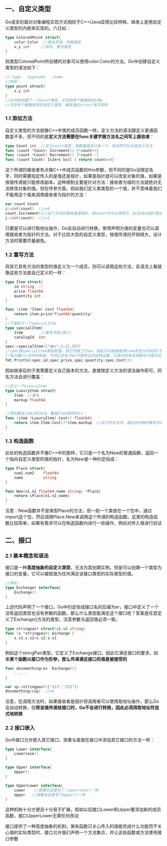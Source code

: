 ## 一、自定义类型

​	Go语言的面对对象编程实现方式相较于C++/Java显得比较特殊，继承上是用自定义类型的内嵌来实现的。六日如：

```go
type ColoredPoint struct{
    color.Color  //匿名字段、内嵌类型
    x,y int		//具名、聚合类型
}
```

则类型ColoredPoint所创建的对象可以使用color.Color的方法。Go中创建自定义类型的语法如下：

```go
// type   typename   items
//例如：
type point struct{
    x,y int
}
//此时就创建了一个point类型，它包括两个数据成员x和y
//包含多个数据成员的自定义类型，都是通过struct来实现的
```

### 1.1  添加方法

​	自定义类型的方法就像C++中类的成员函数一样。定义方法的语法跟定义普通函数差不多，但不同的是**定义方法需要在func关键字跟方法名之间写上接收者**：

```go
type Count int  //定义count类型，其数据成员只有一个，但仍然可以为其定义方法
func (count *Count) Increment() {*count++}
func (count *Count) Decrement() {*count--}
func (count Count) IsZero bool { return count==0}
```

​	这个所谓的接收者有点像C++中成员函数的this参数，但不同的是Go没限定名字，同时需要指定传入的是值还是指针，如果是指针就可以改变对象的值，如果是按值传递就只能修改副本。
​	这种限制主要是针对方法：接收者为值的方法就绝对无法修改对象的值。但在传参方面，假如我们定义某类型的一个值，并不意味着我们不能用这个值来调用接收者为指针的方法：

```go
var count Count
i:=int(count)  //i=0
count.Increment()//这个方法的接收者是指针，但count也可以调用它，Go会自动进行取址操作
j:=int(count)  //j=1
```

​	只要是可以进行取地址操作，Go会自动进行转换，使得声明为值的变量也可以调用接收者为指针的方法。对于比较大型的自定义类型，按值传递的开销很大，设计方法时需要尽量避免。

### 1.2 重写方法

​	将其它具有方法的类型的值定义为一个成员，则可以调用这些方法，且语法上看就像这些方法是自己定义的一样：

```go
type Item struct{
    id string  //
    price float64
    quantity int
}

func (item *Item) Cost float64{
    return item.price*float64(quantity)
}
//下面定义一个specialItem
type specialItem{
    Item		//匿名字段(嵌入)
    catalogId  int
}
spec:=specialItem({"abc",3,5},207)
//spec是specialItem类型的值，但它内嵌了Item，因此可以直接使用Item所定义的成员(包括数值成员)
//有点像C++当中的继承，不同之处在于Go不提供访问权限设置，父类的所有东西都对子类可见
fmt.Println(spec.id,spec.price,spec.quantity,spec.Cost())
```

​	假如继承后的子类需要定义自己版本的方法，直接按定义方法的语法操作即可，同名方法会进行覆盖：

```go
//定义一个LuxuryItem
type LuxuryItem struct{
    Item  //匿名
    markup float64
}

//然后要定义自己的方法，覆盖Item类的COst：
func (item *LuxuryItem) Cost() float64{
    return item.Item.Cost()*item.markup  //在它的方法中，通过对内嵌的匿名字段的调用，使用父类方法
}
```

### 1.3 构造函数

​	此处的构造函数并不像C++中的那样，它只是一个名为New的普通函数，返回一个指向自定义类型的值的指针，名为New是一种约定俗成：

```go
type Place struct{
    num1,num2    float64
    name	     string
}

func New(n1,n2 float64,name string) *Place{
    return &Place{n1,n2,name}
}
```

​	注意：New函数并不是类型Place的方法，但一般一个类放在一个包中，通过import这个包，然后调用Place.New来调用这个所谓的构造函数。这里的构造函数比较简单，如果有需求可以在构造函数内进行一些操作，例如对传入值进行验证

## 二、接口

### 2.1 基本概念和语法

​	接口是一种**高度抽象的自定义类型**，无法为其创建实例。但是可以创建一个类型为接口的变量，它可以被赋值为任何满足该接口类型的实际类型的值。

```go
//例如：
type Exchanger interface{
    Exchange()
}
```

​	上述代码声明了一个接口，Go中约定俗成接口名的后缀为er，接口中定义了一个没有返回类型也没有参数的函数。那么什么类型能满足这个接口呢？答案是任意定义了Exchange()方法的类型，注意参数与返回值必须一致。

```go
type stringpair struct(s1,s2 string)
func (s *stringpair) Exchange {
    s.s1,s.s2=s.s2,s.s1
}
```

​	例如这个stringPair类型，它定义了Exchange接口，因此它满足接口的要求，如果**某个函数以接口作为形参，那么传递满足接口的值是被接受的**

```go
func dosomething(ex  Exchanger){
    ......
}

var sp:=stringpair({"111","222"})
dosomething(&sp)  //ok
```

​	注意，在调用方法时，如果接收者是指针但调用者可以使用取地址操作，那么Go会自动转换，但**将该值传递给接口时，Go不会进行转换，因此必须用取地址符显式地转换**

### 2.2 接口嵌入

​	Go中接口允许嵌入其它接口，效果与直接在接口中添加其它接口的方法一样：

```go
type Lower interface{
    Lowercase()
}

type Upper interface{
    Upper()
}

type UpperLower interface{
    Lower    //就像在这里写了 Lowercase()一样
    Upper	//就像在这里写了Upper()一样
}
```

​	这种机制十分方便且十分易于扩展，假如以后接口Lower和Upper要添加新的成员函数，接口UpperLower无需任何改动

​	接口提供了一种高度抽象的机制，某些函数只关心传入的值能完成什么功能而不关心值的实际类型时，接口允许我们声明一个方法集合，并让这些函数或方法使用接口参数


